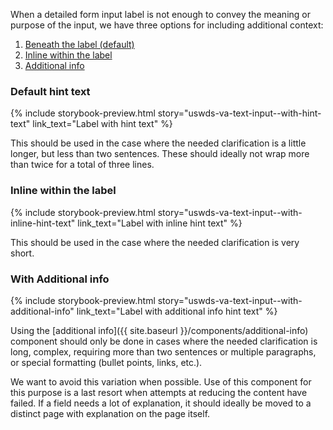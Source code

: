 When a detailed form input label is not enough to convey the meaning or purpose of the input, we have three options for including additional context:

1. [Beneath the label (default)](#default-hint-text)
2. [Inline within the label](#inline-within-the-label)
3. [Additional info](#additional-info)

### Default hint text

{% include storybook-preview.html story="uswds-va-text-input--with-hint-text" link_text="Label with hint text" %}

This should be used in the case where the needed clarification is a little longer, but less than two sentences. These should ideally not wrap more than twice for a total of three lines.

### Inline within the label

{% include storybook-preview.html story="uswds-va-text-input--with-inline-hint-text" link_text="Label with inline hint text" %}

This should be used in the case where the needed clarification is very short.

### With Additional info

{% include storybook-preview.html story="uswds-va-text-input--with-additional-info" link_text="Label with additional info hint text" %}

Using the [additional info]({{ site.baseurl }}/components/additional-info) component should only be done in cases where the needed clarification is long, complex, requiring more than two sentences or multiple paragraphs, or special formatting (bullet points, links, etc.).

We want to avoid this variation when possible. Use of this component for this purpose is a last resort when attempts at reducing the content have failed. If a field needs a lot of explanation, it should ideally be moved to a distinct page with explanation on the page itself.